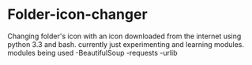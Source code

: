 # Folder-icon-changer
Changing folder's icon with an icon downloaded from the internet using python 3.3 and bash.
currently just experimenting and learning modules.
modules being used
-BeautifulSoup
-requests
-urlib
